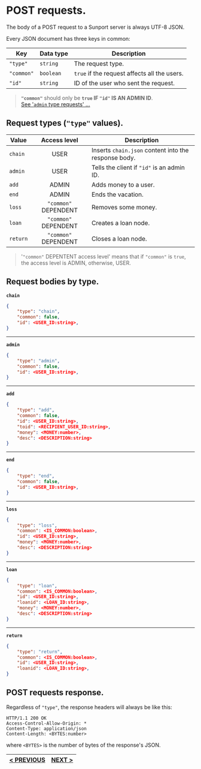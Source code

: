 # POST requests.

The body of a POST request to a Sunport server is always UTF-8 JSON.

Every JSON document has three keys in common:

| Key        | Data type | Description                                  |
|------------|-----------|----------------------------------------------|
| `"type"`   | `string`  | The request type.                            |
| `"common"` | `boolean` | `true` if the request affects all the users. |
| `"id"`     | `string`  | ID of the user who sent the request.         |

> **`"common"`** should only be **`true` IF `"id"` IS AN ADMIN ID**. \
> [See '`admin` type requests' ...](admin_requests.md)

## Request types (`"type"` values).

| Value    | Access level         | Description                                          |
|----------|:--------------------:|------------------------------------------------------|
| `chain`  | USER                 | Inserts `chain.json` content into the response body. |
| `admin`  | USER                 | Tells the client if `"id"` is an admin ID.           |
| `add`    | ADMIN                | Adds money to a user.                                |
| `end`    | ADMIN                | Ends the vacation.                                   |
| `loss`   | `"common"` DEPENDENT | Removes some money.                                  |
| `loan`   | `"common"` DEPENDENT | Creates a loan node.                                 |
| `return` | `"common"` DEPENDENT | Closes a loan node.                                  |

> '`"common"` DEPENTENT access level' means that if `"common"` is `true`, the access level is ADMIN, otherwise, USER.

## Request bodies by type.

**`chain`**

```json
{
	"type": "chain",
	"common": false,
	"id": <USER_ID:string>,
}
```

---

**`admin`**

```json
{
	"type": "admin",
	"common": false,
	"id": <USER_ID:string>,
}
```

---

**`add`**

```json
{
	"type": "add",
	"common": false,
	"id": <USER_ID:string>,
	"toid": <RECIPIENT_USER_ID:string>,
	"money": <MONEY:number>,
	"desc": <DESCRIPTION:string>
}
```

---

**`end`**

```json
{
	"type": "end",
	"common": false,
	"id": <USER_ID:string>,
}
```

---

**`loss`**

```json
{
	"type": "loss",
	"common": <IS_COMMON:boolean>,
	"id": <USER_ID:string>,
	"money": <MONEY:number>,
	"desc": <DESCRIPTION:string>
}
```

---

**`loan`**

```json
{
	"type": "loan",
	"common": <IS_COMMON:boolean>,
	"id": <USER_ID:string>,
	"loanid": <LOAN_ID:string>,
	"money": <MONEY:number>,
	"desc": <DESCRIPTION:string>
}
```

---

**`return`**

```json
{
	"type": "return",
	"common": <IS_COMMON:boolean>,
	"id": <USER_ID:string>,
	"loanid": <LOAN_ID:string>,
}
```

## POST requests response.

Regardless of `"type"`, the response headers will always be like this:

```http
HTTP/1.1 200 OK
Access-Control-Allow-Origin: *
Content-Type: application/json
Content-Length: <BYTES:number>
```

where `<BYTES>` is the number of bytes of the response's JSON.

| [< PREVIOUS](options_requests.md) | [NEXT >](chain_requests.md) |
|:---------------------------------:|:---------------------------:|
